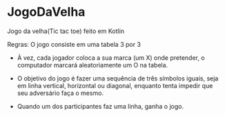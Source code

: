 # JogoDaVelha
Jogo da velha(Tic tac toe) feito em Kotlin

Regras: O jogo consiste em uma tabela 3 por 3

* À vez, cada jogador coloca a sua marca (um X) onde pretender, o  computador marcará aleatoriamente um O na tabela.

* O objetivo do jogo é fazer uma sequência de três símbolos iguais, seja em linha vertical, horizontal ou diagonal, enquanto tenta impedir que seu adversário faça o mesmo.

* Quando um dos participantes faz uma linha, ganha o jogo.
